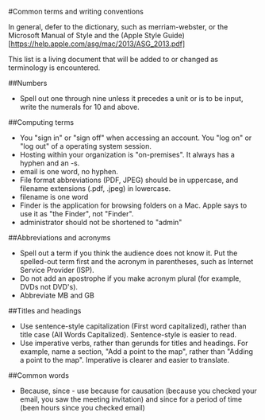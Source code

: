 #Common terms and writing conventions

In general, defer to the dictionary, such as merriam-webster, or the Microsoft Manual of Style and the (Apple Style Guide)[https://help.apple.com/asg/mac/2013/ASG_2013.pdf]

This list is a living document that will be added to or changed as terminology is encountered.

##Numbers
- Spell out one through nine unless it precedes a unit or is to be input, write the numerals for 10 and above.

##Computing terms
- You "sign in" or "sign off" when accessing an account. You "log on" or "log out" of a operating system session.
- Hosting within your organization is "on-premises". It always has a hyphen and an -s.
- email is one word, no hyphen.
- File format abbreviations (PDF, JPEG) should be in uppercase, and filename extensions (.pdf, .jpeg) in lowercase.
- filename is one word
- Finder is the application for browsing folders on a Mac. Apple says to use it as "the Finder", not "Finder".
- administrator should not be shortened to "admin"

##Abbreviations and acronyms
- Spell out a term if you think the audience does not know it. Put the spelled-out term first and the acronym in parentheses, such as Internet Service Provider (ISP).
- Do not add an apostrophe if you make acronym plural (for example, DVDs not DVD's).
- Abbreviate MB and GB

##Titles and headings
- Use sentence-style capitalization (First word capitalized), rather than title case (All Words Capitalized). Sentence-style is easier to read.
- Use imperative verbs, rather than gerunds for titles and headings. For example, name a section, "Add a point to the map", rather than "Adding a point to the map". Imperative is clearer and easier to translate. 

##Common words
- Because, since - use because for causation (because you checked your email, you saw the meeting invitation) and since for a period of time (been hours since you checked email)
